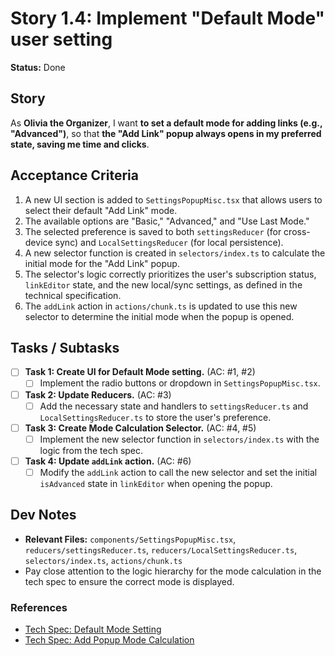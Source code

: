 # Story 1.4: Implement "Default Mode" user setting

**Status:** Done

## Story

As **Olivia the Organizer**,
I want **to set a default mode for adding links (e.g., "Advanced")**,
so that **the "Add Link" popup always opens in my preferred state, saving me time and clicks**.

## Acceptance Criteria

1.  A new UI section is added to `SettingsPopupMisc.tsx` that allows users to select their default "Add Link" mode.
2.  The available options are "Basic," "Advanced," and "Use Last Mode."
3.  The selected preference is saved to both `settingsReducer` (for cross-device sync) and `LocalSettingsReducer` (for local persistence).
4.  A new selector function is created in `selectors/index.ts` to calculate the initial mode for the "Add Link" popup.
5.  The selector's logic correctly prioritizes the user's subscription status, `linkEditor` state, and the new local/sync settings, as defined in the technical specification.
6.  The `addLink` action in `actions/chunk.ts` is updated to use this new selector to determine the initial mode when the popup is opened.

## Tasks / Subtasks

- [ ] **Task 1: Create UI for Default Mode setting.** (AC: #1, #2)
    - [ ] Implement the radio buttons or dropdown in `SettingsPopupMisc.tsx`.
- [ ] **Task 2: Update Reducers.** (AC: #3)
    - [ ] Add the necessary state and handlers to `settingsReducer.ts` and `LocalSettingsReducer.ts` to store the user's preference.
- [ ] **Task 3: Create Mode Calculation Selector.** (AC: #4, #5)
    - [ ] Implement the new selector function in `selectors/index.ts` with the logic from the tech spec.
- [ ] **Task 4: Update `addLink` action.** (AC: #6)
    - [ ] Modify the `addLink` action to call the new selector and set the initial `isAdvanced` state in `linkEditor` when opening the popup.

## Dev Notes

-   **Relevant Files:** `components/SettingsPopupMisc.tsx`, `reducers/settingsReducer.ts`, `reducers/LocalSettingsReducer.ts`, `selectors/index.ts`, `actions/chunk.ts`
-   Pay close attention to the logic hierarchy for the mode calculation in the tech spec to ensure the correct mode is displayed.

### References

-   [Tech Spec: Default Mode Setting](tech-spec.md#51-default-mode-setting)
-   [Tech Spec: Add Popup Mode Calculation](tech-spec.md#52-add-popup-mode-calculation)
